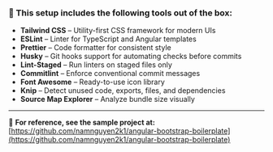 ### 🔗 This setup includes the following tools out of the box:

- **Tailwind CSS** – Utility-first CSS framework for modern UIs
- **ESLint** – Linter for TypeScript and Angular templates
- **Prettier** – Code formatter for consistent style
- **Husky** – Git hooks support for automating checks before commits
- **Lint-Staged** – Run linters on staged files only
- **Commitlint** – Enforce conventional commit messages
- **Font Awesome** – Ready-to-use icon library
- **Knip** – Detect unused code, exports, files, and dependencies
- **Source Map Explorer** – Analyze bundle size visually

---

🔗 **For reference, see the sample project at:** [https://github.com/namnguyen2k1/angular-bootstrap-boilerplate](https://github.com/namnguyen2k1/angular-bootstrap-boilerplate)
